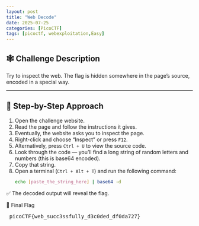 ```yaml
---
layout: post
title: "Web Decode"
date: 2025-07-25
categories: [PicoCTF]
tags: [picoctf, webexploitation,Easy]
---
```


## 🕸️ Challenge Description

Try to inspect the web. The flag is hidden somewhere in the page’s source, encoded in a special way.

---

## 🧭 Step-by-Step Approach

1. Open the challenge website.  
2. Read the page and follow the instructions it gives.  
3. Eventually, the website asks you to inspect the page.  
4. Right-click and choose “Inspect” or press `F12`.  
5. Alternatively, press `Ctrl + U` to view the source code.  
6. Look through the code — you’ll find a long string of random letters and numbers (this is base64 encoded).  
7. Copy that string.  
8. Open a terminal (`Ctrl + Alt + T`) and run the following command:  
   ```bash
   echo [paste_the_string_here] | base64 -d
   ```
✅ The decoded output will reveal the flag.

🎯 Final Flag
<pre> picoCTF{web_succ3ssfully_d3c0ded_df0da727} <pre>
